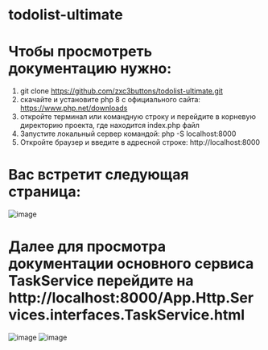 # todolist-ultimate

# Чтобы просмотреть документацию нужно:
1) git clone https://github.com/zxc3buttons/todolist-ultimate.git
2) скачайте и установите php 8 с официального сайта: https://www.php.net/downloads
3) откройте терминал или командную строку и перейдите в корневую директорию проекта, где находится index.php файл
4) Запустите локальный сервер командой: php -S localhost:8000
5) Откройте браузер и введите в адресной строке: http://localhost:8000

# Вас встретит следующая страница:
![image](https://user-images.githubusercontent.com/77736385/233606746-5a4bbe1e-e41e-4960-a700-7667add38d88.png)

# Далее для просмотра документации основного сервиса TaskService перейдите на http://localhost:8000/App.Http.Services.interfaces.TaskService.html
![image](https://user-images.githubusercontent.com/77736385/233606986-503a0eac-cb53-470f-a61d-2ca0ea6d70b7.png)
![image](https://user-images.githubusercontent.com/77736385/233607037-337b1d13-9f71-4b4c-a8ad-7afb07375e1f.png)

